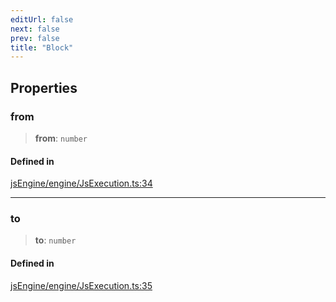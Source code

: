 ```yaml
---
editUrl: false
next: false
prev: false
title: "Block"
---
```


## Properties

### from

> **from**: `number`

#### Defined in

[jsEngine/engine/JsExecution.ts:34](https://github.com/mProjectsCode/obsidian-js-engine-plugin/blob/2a2cfe4836b2dabd89bbe1da5831eff3e3e8be62/jsEngine/engine/JsExecution.ts#L34)

***

### to

> **to**: `number`

#### Defined in

[jsEngine/engine/JsExecution.ts:35](https://github.com/mProjectsCode/obsidian-js-engine-plugin/blob/2a2cfe4836b2dabd89bbe1da5831eff3e3e8be62/jsEngine/engine/JsExecution.ts#L35)
